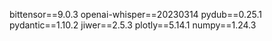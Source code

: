 bittensor==9.0.3
openai-whisper==20230314
pydub==0.25.1
pydantic==1.10.2
jiwer==2.5.3
plotly==5.14.1
numpy==1.24.3

